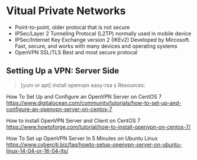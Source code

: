 # Vitual Private Networks

- Point-to-point, older protocal that is not secure
- IPSec/Layer 2 Tunneling Protocal (L2TP) normally used in mobile device
- IPSec/Internet Key Exchange version 2 (IKEv2) Developed by Mircosoft. Fast, secure, and works with many devices and operating systems
- OpenVPN SSL/TLS Best and most secure protocal

## Setting Up a VPN: Server Side

> [yum or apt] install openvpn easy-rsa
s
Resources:

How To Set Up and Configure an OpenVPN Server on CentOS 7
https://www.digitalocean.com/community/tutorials/how-to-set-up-and-configure-an-openvpn-server-on-centos-7

How to install OpenVPN Server and Client on CentOS 7
https://www.howtoforge.com/tutorial/how-to-install-openvpn-on-centos-7/

How To Set up OpenVPN Server In 5 Minutes on Ubuntu Linux
https://www.cyberciti.biz/faq/howto-setup-openvpn-server-on-ubuntu-linux-14-04-or-16-04-lts/